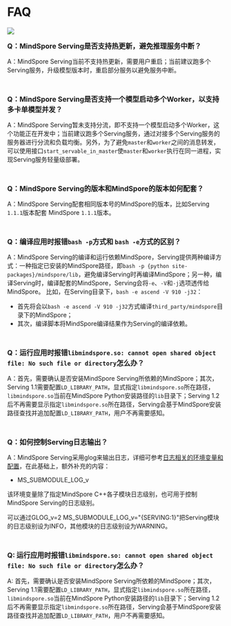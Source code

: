 ﻿# FAQ

<a href="https://gitee.com/mindspore/docs/blob/r1.3/docs/serving/faq/source_zh_cn/faq.md" target="_blank"><img src="https://gitee.com/mindspore/docs/raw/r1.3/resource/_static/logo_source.png"></a>

<font size=3>**Q：MindSpore Serving是否支持热更新，避免推理服务中断？**</font>

A：MindSpore Serving当前不支持热更新，需要用户重启；当前建议跑多个Serving服务，升级模型版本时，重启部分服务以避免服务中断。

<br/>

<font size=3>**Q：MindSpore Serving是否支持一个模型启动多个Worker，以支持多卡单模型并发？**</font>

A：MindSpore Serving暂未支持分流，即不支持一个模型启动多个Worker，这个功能正在开发中；当前建议跑多个Serving服务，通过对接多个Serving服务的服务器进行分流和负载均衡。另外，为了避免`master`和`worker`之间的消息转发，可以使用接口`start_servable_in_master`使`master`和`worker`执行在同一进程，实现Serving服务轻量级部署。

<br/>

<font size=3>**Q：MindSpore Serving的版本和MindSpore的版本如何配套？**</font>

A：MindSpore Serving配套相同版本号的MindSpore的版本，比如Serving `1.1.1`版本配套 MindSpore `1.1.1`版本。

<br/>

<font size=3>**Q：编译应用时报错`bash -p`方式和 `bash -e`方式的区别？**</font>

A：MindSpore Serving的编译和运行依赖MindSpore，Serving提供两种编译方式：一种指定已安装的MindSpore路径，即`bash -p {python site-packages}/mindspore/lib`，避免编译Serving时再编译MindSpore；另一种，编译Serving时，编译配套的MindSpore，Serving会将`-e`、`-V`和`-j`选项透传给MindSpore。
比如，在Serving目录下，`bash -e ascend -V 910 -j32`：

- 首先将会以`bash -e ascend -V 910 -j32`方式编译`third_party/mindspore`目录下的MindSpore；
- 其次，编译脚本将MindSpore编译结果作为Serving的编译依赖。

<br/>

<font size=3>**Q：运行应用时报错`libmindspore.so: cannot open shared object file: No such file or directory`怎么办？**</font>

A：首先，需要确认是否安装MindSpore Serving所依赖的MindSpore；其次，Serving 1.1需要配置`LD_LIBRARY_PATH`，显式指定`libmindspore.so`所在路径，`libmindspore.so`当前在MindSpore Python安装路径的`lib`目录下；Serving 1.2后不再需要显示指定`libmindspore.so`所在路径，Serving会基于MindSpore安装路径查找并追加配置`LD_LIBRARY_PATH`，用户不再需要感知。

<br/>

<font size=3>**Q：如何控制Serving日志输出？**</font>

A：MindSpore Serving采用glog来输出日志，详细可参考[日志相关的环境变量和配置](https://www.mindspore.cn/docs/programming_guide/zh-CN/r1.3/custom_debugging_info.html?highlight=GLOG#id11)，在此基础上，额外补充的内容：

- MS_SUBMODULE_LOG_v

该环境变量除了指定MindSpore C++各子模块日志级别，也可用于控制MindSpore Serving的日志级别。

可以通过GLOG_v=2 MS_SUBMODULE_LOG_v="{SERVING:1}"把Serving模块的日志级别设为INFO，其他模块的日志级别设为WARNING。

<br/>

<font size=3>**Q: 运行应用时报错`libmindspore.so: cannot open shared object file: No such file or directory`怎么办？**</font>

A: 首先，需要确认是否安装MindSpore Serving所依赖的MindSpore；其次，Serving 1.1需要配置`LD_LIBRARY_PATH`，显式指定`libmindspore.so`所在路径，`libmindspore.so`当前在MindSpore Python安装路径的`lib`目录下；Serving 1.2后不再需要显示指定`libmindspore.so`所在路径，Serving会基于MindSpore安装路径查找并追加配置`LD_LIBRARY_PATH`，用户不再需要感知。
